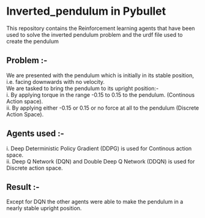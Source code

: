 # Inverted_pendulum in Pybullet

This repository contains the Reinforcement learning agents that have been used to solve the inverted pendulum problem and the urdf file used to create the pendulum

## Problem :- 
We are presented with the pendulum which is initially in its stable position, i.e. facing downwards with no velocity.<br>
We are tasked to bring the pendulum to its upright position:-<br>
i. By applying torque in the range -0.15 to 0.15 to the pendulum. (Continous Action space).<br>
ii. By applying either -0.15 or 0.15 or no force at all to the pendulum (Discrete Action Space).

## Agents used :-
i. Deep Deterministic Policy Gradient (DDPG) is used for Continous action space.<br>
ii. Deep Q Network (DQN) and Double Deep Q Network (DDQN) is used for Discrete action space.

## Result :-
Except for DQN the other agents were able to make the pendulum in a nearly stable upright position.
